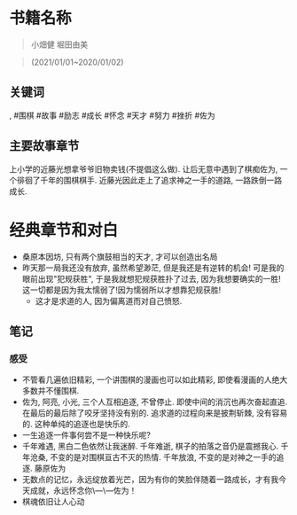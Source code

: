# 书籍名称

> 小畑健 堀田由美

> \(2021/01/01\~2020/01/02\)

## 关键词
, #围棋 #故事 #励志 #成长 #怀念 #天才 #努力 #挫折 #佐为

## 主要故事章节

上小学的近藤光想拿爷爷旧物卖钱\(不提倡这么做\). 让后无意中遇到了棋痴佐为, 一个徘徊了千年的围棋棋手. 近藤光因此走上了追求神之一手的道路, 一路跌倒一路成长.

# 经典章节和对白
* 桑原本因坊, 只有两个旗鼓相当的天才, 才可以创造出名局
* 昨天那一局我还没有放弃, 虽然希望渺茫, 但是我还是有逆转的机会! 可是我的眼前出现"犯规获胜", 于是我就想犯规获胜扑了过去, 因为我想要确实的一胜! 这一切都是因为我太懦弱了!因为懦弱所以才想靠犯规获胜!
    * 这才是求道的人, 因为偏离道而对自己愤怒.

## 笔记
### 感受
* 不管看几遍依旧精彩, 一个讲围棋的漫画也可以如此精彩, 即使看漫画的人绝大多数并不懂围棋.
* 佐为, 阿亮, 小光, 三个人互相追逐, 不曾停止. 即使中间的消沉也再次奋起直追. 在最后的最后除了咬牙坚持没有别的. 追求道的过程向来是披荆斩棘, 没有容易的. 这种单纯的追逐也是快乐的.
* 一生追逐一件事何尝不是一种快乐呢?
* 千年难遇, 黑白二色依然让我迷醉. 千年难逝, 棋子的拍落之音仍是震撼我心. 千年沧桑, 不变的是对围棋亘古不灭的热情. 千年放浪, 不变的是对神之一手的追逐. 藤原佐为
* 无数点的记忆，永远绽放着光芒，因为有你的笑脸伴随着一路成长，才有我今天成就，永远怀念你\—\—佐为！
* 棋魂依旧让人心动

